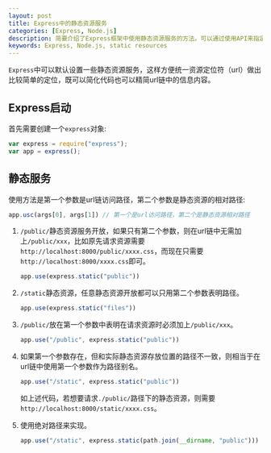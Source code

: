 ```yaml
---
layout: post
title: Express中的静态资源服务
categories: [Express, Node.js]
description: 简要介绍了Express框架中使用静态资源服务的方法。可以通过使用API来指定static资源的相对路径，方便URL（统一资源定位符）进行定位。
keywords: Express, Node.js, static resources
---
```


``Express``中可以默认设置一些静态资源服务，这样方便统一资源定位符（url）做出比较简单的定位，既可以简化代码也可以精简url链中的信息内容。

## Express启动

首先需要创建一个``express``对象:  

```javascript
var express = require("express");
var app = express();
```

## 静态服务

使用方法是第一个参数是url链访问路径，第二个参数是静态资源的相对路径:  

```javascript
app.usc(args[0], args[1]) // 第一个是url访问路径，第二个是静态资源相对路径
```

1. ``/public/``静态资源服务开放，如果只有第二个参数，则在url链中无需加上``/public/xxx``，比如原先请求资源需要``http://localhost:8000/public/xxxx.css``，而现在只需要``http://localhost:8000/xxxx.css``即可。

    ```javascript
    app.use(express.static("public"))
    ```

2. ``/static``静态资源，任意静态资源开放都可以只用第二个参数表明路径。

    ```javascript
    app.use(express.static("files"))
    ```

3. ``/public/``放在第一个参数中表明在请求资源时必须加上``/public/xxx``。

    ```javascript
    app.use("/public", express.static("public"))
    ```

4. 如果第一个参数存在，但和实际静态资源存放位置的路径不一致，则相当于在url链中使用第一个参数作为路径别名。

    ```javascript
    app.use("/static", express.static("public"))
    ```

    如上述代码，若想要请求``./public/``路径下的静态资源，则需要``http://localhost:8000/static/xxxx.css``。

5. 使用绝对路径来实现。

    ```javascript
    app.use("/static", express.static(path.join(__dirname, "public")))
    ```